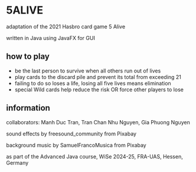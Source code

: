 # 5ALIVE
adaptation of the 2021 Hasbro card game 5 Alive

written in Java using JavaFX for GUI

## how to play
- be the last person to survive when all others run out of lives
- play cards to the discard pile and prevent its total from exceeding 21
- failing to do so loses a life, losing all five lives means elimination
- special Wild cards help reduce the risk OR force other players to lose

## information
collaborators: Manh Duc Tran, Tran Chan Nhu Nguyen, Gia Phuong Nguyen

sound effects by freesound_community from Pixabay

background music by SamuelFrancoMusica from Pixabay

as part of the Advanced Java course, WiSe 2024-25, FRA-UAS, Hessen, Germany
